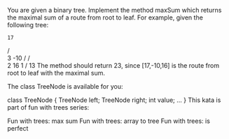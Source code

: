 You are given a binary tree. Implement the method maxSum which returns the maximal sum of a route from root to leaf. For example, given the following tree:

    17
   /  \
  3   -10
 /    /  \
2    16   1
         /
        13
The method should return 23, since [17,-10,16] is the route from root to leaf with the maximal sum.

The class TreeNode is available for you:

class TreeNode {
    TreeNode left;
    TreeNode right;
    int value;
    ...
}
This kata is part of fun with trees series:

Fun with trees: max sum
Fun with trees: array to tree
Fun with trees: is perfect